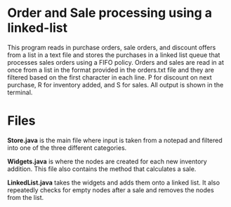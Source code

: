 # Order and Sale processing using a linked-list
This program reads in purchase orders, sale orders, and discount offers from a list in a text file and stores the purchases in a linked list queue that processes sales orders using a FIFO policy. Orders and sales are read in at once from a list in the format provided in the orders.txt file and they are filtered based on the first character in each line. P for discount on next purchase, R for inventory added, and S for sales. All output is shown in the terminal.

# Files
  **Store.java** is the main file where input is taken from a notepad and filtered into one of the three different categories.
  
  **Widgets.java** is where the nodes are created for each new inventory addition. This file also contains the method that calculates a sale.
  
  **LinkedList.java** takes the widgets and adds them onto a linked list. It also repeatedly checks for empty nodes after a sale and removes the nodes from the list.
